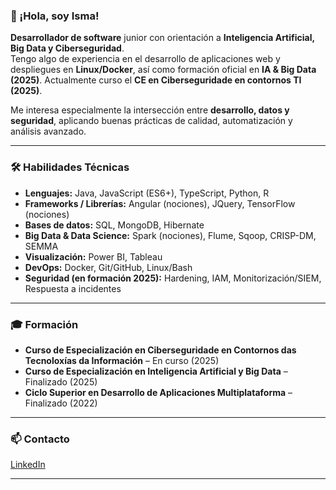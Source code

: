 ### 👋 ¡Hola, soy Isma!

**Desarrollador de software** junior con orientación a **Inteligencia Artificial, Big Data y Ciberseguridad**.  
Tengo algo de experiencia en el desarrollo de aplicaciones web y despliegues en **Linux/Docker**, así como formación oficial en **IA & Big Data (2025)**. Actualmente curso el **CE en Ciberseguridade en contornos TI (2025)**.  

Me interesa especialmente la intersección entre **desarrollo, datos y seguridad**, aplicando buenas prácticas de calidad, automatización y análisis avanzado.

---

### 🛠️ Habilidades Técnicas

* **Lenguajes:** Java, JavaScript (ES6+), TypeScript, Python, R  
* **Frameworks / Librerías:** Angular (nociones), JQuery, TensorFlow (nociones)  
* **Bases de datos:** SQL, MongoDB, Hibernate 
* **Big Data & Data Science:** Spark (nociones), Flume, Sqoop, CRISP-DM, SEMMA  
* **Visualización:** Power BI, Tableau  
* **DevOps:** Docker, Git/GitHub, Linux/Bash  
* **Seguridad (en formación 2025):** Hardening, IAM, Monitorización/SIEM, Respuesta a incidentes  

---

### 🎓 Formación

* **Curso de Especialización en Ciberseguridade en Contornos das Tecnoloxías da Información** – En curso (2025)  
* **Curso de Especialización en Inteligencia Artificial y Big Data** – Finalizado (2025)  
* **Ciclo Superior en Desarrollo de Aplicaciones Multiplataforma** – Finalizado (2022)  

---

### 📫 Contacto

[LinkedIn](https://www.linkedin.com/in/ismael-pego/)

---

